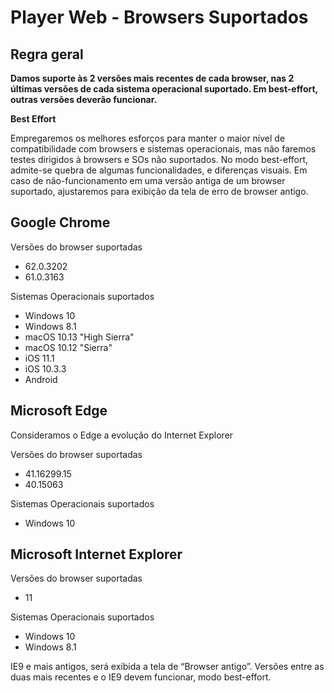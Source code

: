 # Player Web - Browsers Suportados

## Regra geral
**Damos suporte às 2 versões mais recentes de cada browser, nas 2 últimas versões de cada sistema operacional suportado.
Em best-effort, outras versões deverão funcionar.**

**Best Effort**

Empregaremos os melhores esforços para manter o maior nível de compatibilidade com browsers e sistemas operacionais, mas não faremos testes dirigidos à browsers e SOs não suportados.
No modo best-effort, admite-se quebra de algumas funcionalidades, e diferenças visuais.
Em caso de não-funcionamento em uma versão antiga de um browser suportado, ajustaremos para exibição da tela de erro de browser antigo.

## Google Chrome

Versões do browser suportadas
* 62.0.3202	
* 61.0.3163	

Sistemas Operacionais suportados
* Windows 10
* Windows 8.1
* macOS 10.13 "High Sierra"
* macOS 10.12 "Sierra"
* iOS 11.1
* iOS 10.3.3
* Android



## Microsoft Edge

Consideramos o Edge a evolução do Internet Explorer

Versões do browser suportadas
* 41.16299.15
* 40.15063

Sistemas Operacionais suportados
* Windows 10

## Microsoft Internet Explorer

Versões do browser suportadas
* 11

Sistemas Operacionais suportados
* Windows 10
* Windows 8.1

IE9 e mais antigos, será exibida a tela de “Browser antigo”. Versões entre as duas mais recentes e o IE9 devem funcionar, modo best-effort.

